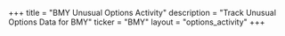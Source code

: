 +++
title = "BMY Unusual Options Activity"
description = "Track Unusual Options Data for BMY"
ticker = "BMY"
layout = "options_activity"
+++

